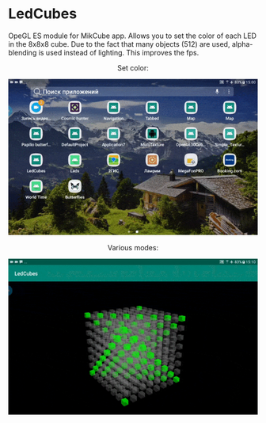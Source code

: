 # LedCubes
OpeGL ES module for MikCube app. Allows you to set the color of each LED in the 8x8x8 cube. 
Due to the fact that many objects (512) are used, alpha-blending is used instead of lighting. This improves the fps.

<p align="center">Set color:</p>

<p align="center">
  <img src="https://github.com/alexrnov/Files/blob/master/LedCube1.gif" width="600" title="Set color">
</p>

<p align="center">Various modes:</p>

<p align="center">
  <img src="https://github.com/alexrnov/Files/blob/master/LedCube2.gif" width="600" title="Various modes">
</p>
